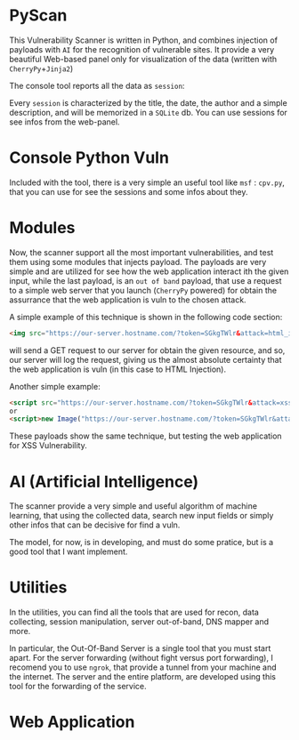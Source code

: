 # PyScan

This Vulnerability Scanner is written in Python, and combines injection of payloads with `AI` for the recognition of vulnerable sites.
It provide a very beautiful Web-based panel only for visualization of the data (written with `CherryPy`+`Jinja2`)

The console tool reports all the data as `session`:

Every `session` is characterized by the title, the date, the author and a simple description, and will be memorized in a `SQLite` db.
You can use sessions for see infos from the web-panel.

# Console Python Vuln

Included with the tool, there is a very simple an useful tool like `msf` : `cpv.py`, that you can use for see the sessions and some infos about they.

# Modules

Now, the scanner support all the most important vulnerabilities, and test them using some modules that injects payload.
The payloads are very simple and are utilized for see how the web application interact ith the given input, while the last payload, is an `out of band` payload, that use a request to a simple web server that you launch (`CherryPy` powered) for obtain the assurrance that the web application is vuln to the chosen attack.

A simple example of this technique is shown in the following code section:
```html 
<img src="https://our-server.hostname.com/?token=SGkgTWlr&attack=html_inj" /> 
``` 

will send a GET request to our server for obtain the given resource, and so, our server will log the request, giving us the almost absolute certainty that the web application is vuln (in this case to HTML Injection).

Another simple example:
```html 
<script src="https://our-server.hostname.com/?token=SGkgTWlr&attack=xss"></script> (XSS Reflected)
or
<script>new Image("https://our-server.hostname.com/?token=SGkgTWlr&attack=xss")</script> (XSS DOM)
``` 

These payloads show the same technique, but testing the web application for XSS Vulnerability.

# AI (Artificial Intelligence)

The scanner provide a very simple and useful algorithm of machine learning, that using the collected data, search new input fields or simply other infos that can be decisive for find a vuln.

The model, for now, is in developing, and must do some pratice, but is a good tool that I want implement.

# Utilities

In the utilities, you can find all the tools that are used for recon, data collecting, session manipulation, server out-of-band, DNS mapper and more.

In particular, the Out-Of-Band Server is a single tool that you must start apart.
For the server forwarding (without fight versus port forwarding), I recomend you to use `ngrok`, that provide a tunnel from your machine and the internet. The server and the entire platform, are developed using this tool for the forwarding of the service.

# Web Application
